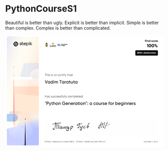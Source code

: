 # PythonCourseS1
Beautiful is better than ugly.
Explicit is better than implicit.
Simple is better than complex.
Complex is better than complicated.

![Certificate](https://github.com/modemobpsycho/PythonCourseS1/blob/master/aa34c3f14b0a0479278fff7e2be3066a10b5bdb4.png)
